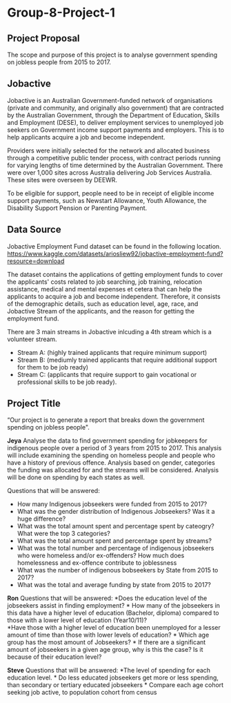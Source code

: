 # Group-8-Project-1

## Project Proposal

The scope and purpose of this project is to analyse government spending on jobless people from 2015 to 2017.

## Jobactive

Jobactive is an Australian Government-funded network of organisations (private and community, and originally also government) that are contracted by the Australian Government, through the Department of Education, Skills and Employment (DESE), to deliver employment services to unemployed job seekers on Government income support payments and employers. This is to help applicants acquire a job and become independent.

Providers were initially selected for the network and allocated business through a competitive public tender process, with contract periods running for varying lengths of time determined by the Australian Government. There were over 1,000 sites across Australia delivering Job Services Australia. These sites were overseen by DEEWR.

To be eligible for support, people need to be in receipt of eligible income support payments, such as Newstart Allowance, Youth Allowance, the Disability Support Pension or Parenting Payment.

## Data Source

Jobactive Employment Fund dataset can be found in the following location.
<https://www.kaggle.com/datasets/ariosliew92/jobactive-employment-fund?resource=download>

The dataset contains the applications of getting employment funds to cover the applicants' costs related to job searching, job training, relocation assistance, medical and mental expenses et cetera that can help the applicants to acquire a job and become independent. Therefore, it consists of the demographic details, such as education level, age, race, and Jobactive Stream of the applicants, and the reason for getting the employment fund.

There are 3 main streams in Jobactive inlcuding a 4th stream which is a volunteer stream.

* Stream A: (highly trained applicants that require minimum support)
* Stream B: (mediumly trained applicants that require additional support for them to be job ready)
* Stream C: (applicants that require support to gain vocational or professional skills to be job ready).

## Project Title

“Our project is to generate a report that breaks down the government spending on jobless people".

**Jeya**
 Analyse the data to find government spending for jobkeepers for indigenous people over a period of 3 years from 2015 to 2017. This analysis will include examining the spending on homeless people and people who have a history of previous offence. Analysis based on gender, categories the funding was allocated for and the streams will be considered. Analysis will be done on spending by each states as well.

Questions that will be answered:

* How many Indigenous jobseekers were funded from 2015 to 2017?
* What was the gender distribution of Indigenous Jobseekers? Was it a huge difference?
* What was the total amount spent and percentage spent by cateogry? What were the top 3 categories?
* What was the total amount spent and percentage spent by streams?
* What was the total number and percentage of indigenous jobseekers who were homeless and/or ex-offenders? How much does homelessness and ex-offence contribute to joblessness
* What was the number of indigenous bobseekers by State from 2015 to 2017?
* What was the total and average funding by state from 2015 to 2017?

**Ron**
    Questions that will be answered:
    *Does the education level of the jobseekers assist in finding employment?
    * How many of the jobseekers in this data have a higher level of education (Bachelor, diploma) compared to those with a lower level of education (Year10/11)?  
    *Have those with a higher level of education been unemployed for a lesser amount of time than those with lower levels of education?
    * Which age group has the most amount of Jobseekers?
    * If there are a significant amount of jobseekers in a given age group, why is this the case? Is it because of their education level?

**Steve**
    Questions that will be answered:
    *The level of spending for each education level.
    * Do less educated jobseekers get more or less spending, than secondary or tertiary educated jobseekers
    * Compare each age cohort seeking job active, to population cohort from census
